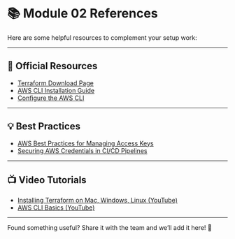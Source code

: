# 📚 Module 02 References

Here are some helpful resources to complement your setup work:

---

## 🌱 Official Resources

- [Terraform Download Page](https://developer.hashicorp.com/terraform/downloads)  
- [AWS CLI Installation Guide](https://docs.aws.amazon.com/cli/latest/userguide/getting-started-install.html)  
- [Configure the AWS CLI](https://docs.aws.amazon.com/cli/latest/userguide/cli-configure-quickstart.html)

---

## 💡 Best Practices

- [AWS Best Practices for Managing Access Keys](https://docs.aws.amazon.com/general/latest/gr/aws-access-keys-best-practices.html)  
- [Securing AWS Credentials in CI/CD Pipelines](https://aws.amazon.com/blogs/devops/securing-credentials-in-ci-cd-pipelines/)

---

## 📺 Video Tutorials

- [Installing Terraform on Mac, Windows, Linux (YouTube)](https://www.youtube.com/watch?v=Sl2l6O7fJdk)  
- [AWS CLI Basics (YouTube)](https://www.youtube.com/watch?v=9s7TgVGzJ7c)

---

Found something useful? Share it with the team and we’ll add it here! 🚀